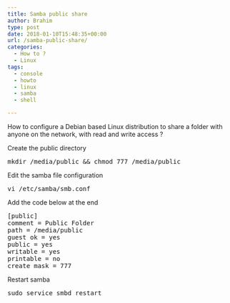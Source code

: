 ```yaml
---
title: Samba public share
author: Brahim
type: post
date: 2018-01-10T15:48:35+00:00
url: /samba-public-share/
categories:
  - How to ?
  - Linux
tags:
  - console
  - howto
  - linux
  - samba
  - shell

---
```

How to configure a Debian based Linux distribution to share a folder with anyone on the network, with read and write access ?
  
<!--more-->

Create the public directory

<pre>mkdir /media/public && chmod 777 /media/public</pre>

Edit the samba file configuration

<pre>vi /etc/samba/smb.conf</pre>

Add the code below at the end

<pre>[public]
comment = Public Folder
path = /media/public
guest ok = yes
public = yes
writable = yes
printable = no
create mask = 777</pre>

Restart samba

<pre>sudo service smbd restart</pre>